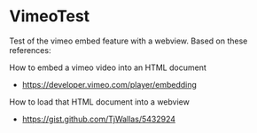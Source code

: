 VimeoTest
=========

Test of the vimeo embed feature with a webview. Based on these references:

How to embed a vimeo video into an HTML document
- https://developer.vimeo.com/player/embedding

How to load that HTML document into a webview
- https://gist.github.com/TjWallas/5432924
